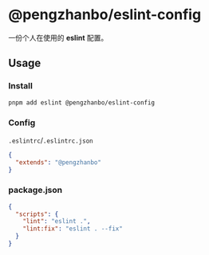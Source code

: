 # @pengzhanbo/eslint-config

一份个人在使用的 **eslint** 配置。

## Usage

### Install

```sh
pnpm add eslint @pengzhanbo/eslint-config
```

### Config

`.eslintrc`/`.eslintrc.json`

```json
{
  "extends": "@pengzhanbo"
}
```

### package.json

```json
{
  "scripts": {
    "lint": "eslint .",
    "lint:fix": "eslint . --fix"
  }
}
```
